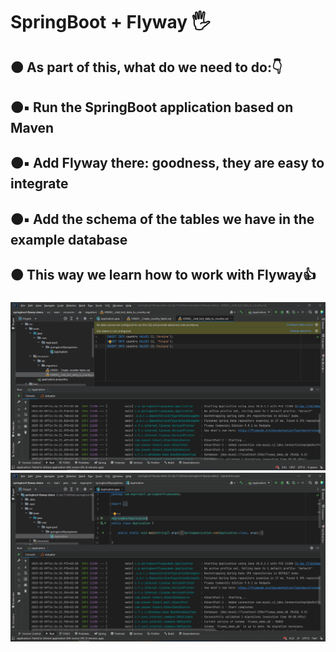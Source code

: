 <h1 align>SpringBoot + Flyway 🖐</h1>
<h2>🟠 As part of this, what do we need to do:👇</h2>
<h2>🟠▪️ Run the SpringBoot application based on Maven</h2>
<h2>🟠▪️ Add Flyway there: goodness, they are easy to integrate</h2>
<h2>🟠▪️ Add the schema of the tables we have in the example database</h2>
<h2>🟠 This way we learn how to work with Flyway👍</h2>
<h3><a href="https://javarush.com/groups/posts/3157-java-proekt-ot-a-do-ja-springboot--flyway'><strong>SpringBoot + Flyway »</strong></a></h3>
<img src="README images/0.png" alt="Logo">
<img src="README images/1.png" alt="Logo">
<img src="README images/2.png" alt="Logo">

